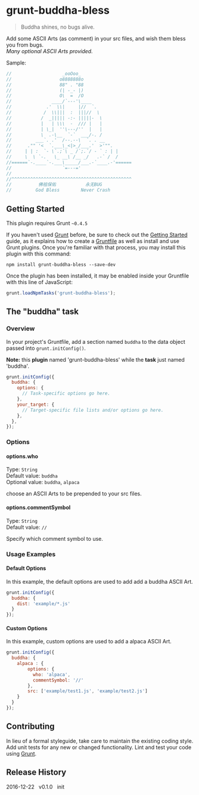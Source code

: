 # grunt-buddha-bless

> Buddha shines, no bugs alive.

Add some ASCII Arts (as comment) in your src files, and wish them bless you from bugs.  
*Many optional ASCII Arts provided.*

Sample:

```js
//                   _ooOoo_
//                  o8888888o
//                  88" . "88
//                  (| -_- |)
//                  O\  =  /O
//               ____/`---'\____
//             .'  \\|     |//  `.
//            /  \\|||  :  |||//  \
//           /  _||||| -:- |||||-  \
//           |   | \\\  -  /// |   |
//           | \_|  ''\---/''  |   |
//           \  .-\__  `-`  ___/-. /
//         ___`. .'  /--.--\  `. . __
//      ."" '<  `.___\_<|>_/___.'  >'"".
//     | | :  `- \`.;`\ _ /`;.`/ - ` : | |
//     \  \ `-.   \_ __\ /__ _/   .-` /  /
//======`-.____`-.___\_____/___.-`____.-'======
//                   `=---='
//
//^^^^^^^^^^^^^^^^^^^^^^^^^^^^^^^^^^^^^^^^^^^^^
//          佛祖保佑           永无BUG
//         God Bless        Never Crash
```

## Getting Started
This plugin requires Grunt `~0.4.5`

If you haven't used [Grunt](http://gruntjs.com/) before, be sure to check out the [Getting Started](http://gruntjs.com/getting-started) guide, as it explains how to create a [Gruntfile](http://gruntjs.com/sample-gruntfile) as well as install and use Grunt plugins. Once you're familiar with that process, you may install this plugin with this command:

```shell
npm install grunt-buddha-bless --save-dev
```

Once the plugin has been installed, it may be enabled inside your Gruntfile with this line of JavaScript:

```js
grunt.loadNpmTasks('grunt-buddha-bless');
```

## The "buddha" task

### Overview
In your project's Gruntfile, add a section named `buddha` to the data object passed into `grunt.initConfig()`.

**Note:** this **plugin** named 'grunt-buddha-bless' while the **task** just named 'buddha'.

```js
grunt.initConfig({
  buddha: {
    options: {
      // Task-specific options go here.
    },
    your_target: {
      // Target-specific file lists and/or options go here.
    },
  },
});
```

### Options

#### options.who
Type: `String`  
Default value: `buddha`  
Optional value: `buddha`, `alpaca`

choose an ASCII Arts to be prepended to your src files.

#### options.commentSymbol
Type: `String`  
Default value: `//`  

Specify which comment symbol to use.

### Usage Examples

#### Default Options
In this example, the default options are used to add add a buddha ASCII Art.

```js
grunt.initConfig({
  buddha: {
    dist: 'example/*.js'
  }
});
```

#### Custom Options
In this example, custom options are used to add a alpaca ASCII Art.

```js
grunt.initConfig({
  buddha: {
    alpaca : {
        options: {
          who: 'alpaca',
          commentSymbol: '//'
        },
        src: ['example/test1.js', 'example/test2.js']
    }
  }
});
```

## Contributing
In lieu of a formal styleguide, take care to maintain the existing coding style. Add unit tests for any new or changed functionality. Lint and test your code using [Grunt](http://gruntjs.com/).

## Release History
2016-12-22 &nbsp; v0.1.0 &nbsp; init
